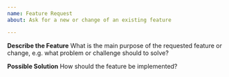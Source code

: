 ```yaml
---
name: Feature Request
about: Ask for a new or change of an existing feature

---
```


**Describe the Feature**
What is the main purpose of the requested feature or change, e.g. what problem or challenge should to solve?

**Possible Solution**
How should the feature be implemented?
